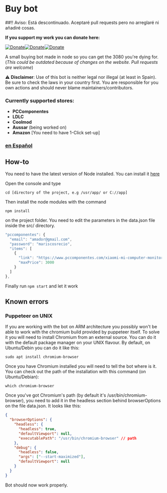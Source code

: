 # Buy bot

##‼️ Aviso: Está descontinuado. Aceptaré pull requests pero no arreglaré ni añadiré cosas.

**If you support my work you can donate here:**

[![Donate](https://img.shields.io/badge/Donate-PayPal-blue.svg)](https://www.paypal.com/paypalme/paucolome)[![Donate](https://img.shields.io/badge/BitCoin-bc1q7dwjlknyvwv4s4hr7gmzje96awv5s47hys38xq-yellow)](https://link.trustwallet.com/send?coin=0&address=bc1q7dwjlknyvwv4s4hr7gmzje96awv5s47hys38xq)[![Donate](https://img.shields.io/badge/NANO-nano_3t6mahppbnjg43b3ri6z4ywt5hhtdkf9cpgnny19uonptg8a5sabkfgj4fw9-9cf)](https://link.trustwallet.com/send?coin=165&address=nano_3t6mahppbnjg43b3ri6z4ywt5hhtdkf9cpgnny19uonptg8a5sabkfgj4fw9)

A small buying bot made in node so you can get the 3080 you're dying for. (_This could be outdated because of changes on the website. Pull requests are welcome_)

:warning: **Disclaimer**: Use of this bot is neither legal nor illegal (at least in Spain). Be sure to check the laws in your country first. You are responsible for you own actions and should never blame maintainers/contributors.

### Currently supported stores:

- **PCComponentes**
- **LDLC**
- **Coolmod**
- **Aussar** (being worked on)
- **Amazon** [You need to have 1-Click set-up]

### [en Español](https://github.com/elpatronaco/pccomponentes-buy-bot/blob/master/readme.es.md)

## How-to

You need to have the latest version of Node installed. You can install it [here](https://nodejs.org/es/download/)

Open the console and type

```console
cd [directory of the project, e.g /usr/app/ or C://app]
```

Then install the node modules with the command

```console
npm install
```

on the project folder. You need to edit the parameters in the data.json file inside the src/ directory.

```javascript
"pccomponentes": {
  "email": "amador@gmail.com",
  "password": "mariscosrecio",
  "items": [
    {
      "link": "https://www.pccomponentes.com/xiaomi-mi-computer-monitor-light-bar?gclid=Cj0KCQiAhP2BBhDdARIsAJEzXlFGPt39wcTtyjo0deaBkYmMFp7w0uHrSrSwFlMSCJzVJIUCZZYrQs0aAvfzEALw_wcB&",
      "maxPrice": 3000
    }
  ]
},
```

Finally run `npm start` and let it work

## Known errors

### Puppeteer on UNIX

If you are working with the bot on ARM architecture you possibly won't be able to work with the chromium build provided by puppeteer itself. To solve it you will need to install Chromium from an external source. You can do it with the default package manager on your UNIX flavour. By default, on Ubuntu/Debin you can do it like this:

```
sudo apt install chromium-browser
```

Once you have Chromium installed you will need to tell the bot where is it. You can check out the path of the installation with this command (on Ubuntu/Debian):

```
which chromium-browser
```

Once you've got Chromium's path (by default it's /usr/bin/chromium-browser), you need to add it in the headless section behind browserOptions on the file data.json. It looks like this:

```json
{
  "browserOptions": {
    "headless": {
      "headless": true,
      "defaultViewport": null,
      "executablePath": "/usr/bin/chromium-browser" // path
    },
    "debug": {
      "headless": false,
      "args": ["--start-maximized"],
      "defaultViewport": null
    }
  }
}
```

Bot should now work properly.
